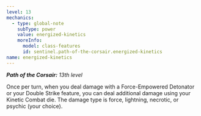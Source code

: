 ```yaml
---
level: 13
mechanics:
  - type: global-note
    subType: power
    value: energized-kinetics
    moreInfo:
      model: class-features
      id: sentinel.path-of-the-corsair.energized-kinetics
name: energized-kinetics
---
```

_**Path of the Corsair:** 13th level_
Once per turn, when you deal damage with a Force-Empowered Detonator or your Double Strike feature, you can deal additional damage using your Kinetic Combat die. The damage type is force, lightning, necrotic, or psychic (your choice).